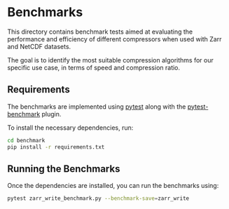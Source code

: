 # Benchmarks

This directory contains benchmark tests aimed at evaluating the performance and efficiency of different compressors when used with Zarr and NetCDF datasets.

The goal is to identify the most suitable compression algorithms for our specific use case, in terms of speed and compression ratio.

## Requirements

The benchmarks are implemented using [pytest](https://docs.pytest.org/) along with the [pytest-benchmark](https://pytest-benchmark.readthedocs.io/) plugin.

To install the necessary dependencies, run:

```bash
cd benchmark
pip install -r requirements.txt
```

## Running the Benchmarks

Once the dependencies are installed, you can run the benchmarks using:

```bash
pytest zarr_write_benchmark.py --benchmark-save=zarr_write
```